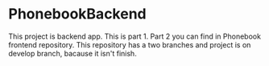 # PhonebookBackend
This project is backend app. This is part 1. Part 2 you can find in Phonebook frontend repository. This repository has a two branches and project is on develop branch, bacause it isn't finish.
